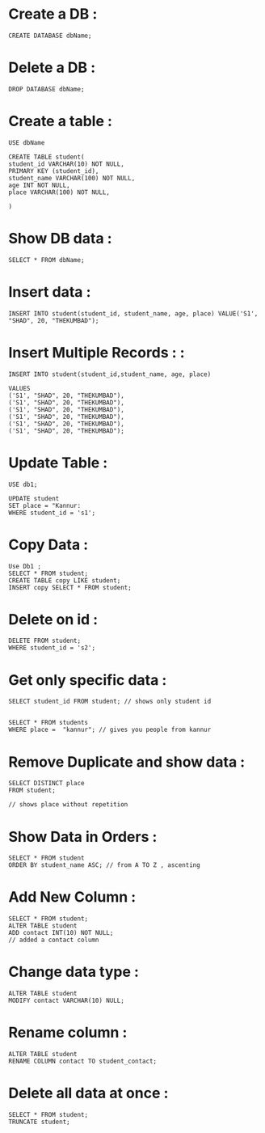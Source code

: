 # Create a DB : 
```
CREATE DATABASE dbName;
```

# Delete a DB : 
```
DROP DATABASE dbName;
```

# Create a table : 
```
USE dbName

CREATE TABLE student(
student_id VARCHAR(10) NOT NULL,
PRIMARY KEY (student_id),
student_name VARCHAR(100) NOT NULL,
age INT NOT NULL,
place VARCHAR(100) NOT NULL,

)
```

# Show DB data : 
```
SELECT * FROM dbName;
```

# Insert data : 
```
INSERT INTO student(student_id, student_name, age, place) VALUE('S1', "SHAD", 20, "THEKUMBAD");
```

# Insert Multiple Records :  : 
```
INSERT INTO student(student_id,student_name, age, place)

VALUES
('S1', "SHAD", 20, "THEKUMBAD"),
('S1', "SHAD", 20, "THEKUMBAD"),
('S1', "SHAD", 20, "THEKUMBAD"),
('S1', "SHAD", 20, "THEKUMBAD"),
('S1', "SHAD", 20, "THEKUMBAD"),
('S1', "SHAD", 20, "THEKUMBAD");
```

# Update Table : 
```
USE db1;

UPDATE student
SET place = "Kannur:
WHERE student_id = 's1';
```

# Copy Data : 
```
Use Db1 ;
SELECT * FROM student;
CREATE TABLE copy LIKE student;
INSERT copy SELECT * FROM student;
```

# Delete on id : 
```
DELETE FROM student;
WHERE student_id = 's2';
```

# Get only specific data : 
```
SELECT student_id FROM student; // shows only student id


SELECT * FROM students
WHERE place =  "kannur"; // gives you people from kannur
```

# Remove Duplicate and show data : 
```
SELECT DISTINCT place
FROM student;

// shows place without repetition
```

# Show Data in Orders : 
```
SELECT * FROM student
ORDER BY student_name ASC; // from A TO Z , ascenting
```
# Add New Column : 

```
SELECT * FROM student;
ALTER TABLE student
ADD contact INT(10) NOT NULL;
// added a contact column
```

# Change data type : 
```
ALTER TABLE student
MODIFY contact VARCHAR(10) NULL;
```

# Rename column : 
```
ALTER TABLE student
RENAME COLUMN contact TO student_contact;
```

# Delete all data at once : 
```
SELECT * FROM student;
TRUNCATE student;
```



















